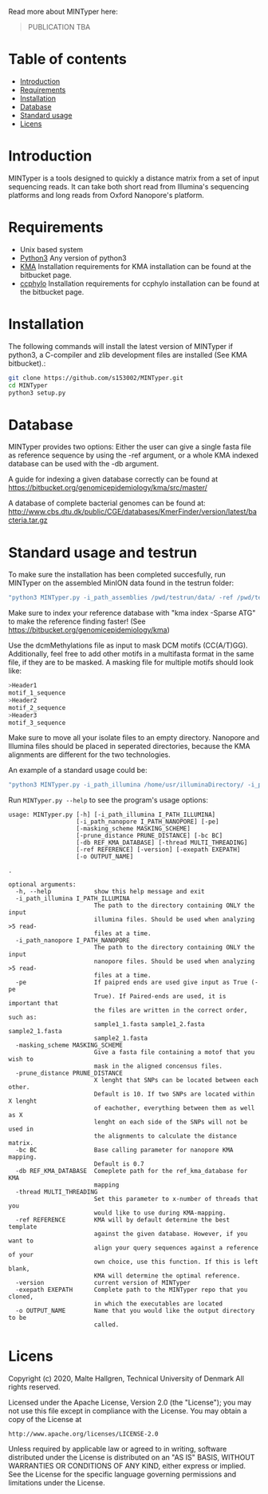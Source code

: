 Read more about MINTyper here:
> PUBLICATION TBA

# Table of contents

* [Introduction](#introduction)
* [Requirements](#requirements)
* [Installation](#installation)
* [Database](#database)
* [Standard usage](#standard-options)
* [Licens](#licens)
    
# Introduction
MINTyper is a tools designed to quickly a distance matrix from a set of input sequencing reads. It can take both short read from Illumina's sequencing platforms and long reads from Oxford Nanopore's platform. 

# Requirements

* Unix based system
* [Python3](https://www.python.org/) Any version of python3
* [KMA](https://bitbucket.org/genomicepidemiology/kma) Installation requirements for KMA installation can be found at the bitbucket page.
* [ccphylo](https://bitbucket.org/genomicepidemiology/ccphylo/src/master/) Installation requirements for ccphylo installation can be found at the bitbucket page.


# Installation
The following commands will install the latest version of MINTyper if python3, a C-compiler and zlib development files are installed (See KMA bitbucket).:

```bash
git clone https://github.com/s153002/MINTyper.git
cd MINTyper
python3 setup.py
```


# Database

MINTyper provides two options: Either the user can give a single fasta file as reference sequence by using the -ref argument, or a whole KMA indexed database can be used with the -db argument.

A guide for indexing a given database correctly can be found at https://bitbucket.org/genomicepidemiology/kma/src/master/

A database of complete bacterial genomes can be found at: http://www.cbs.dtu.dk/public/CGE/databases/KmerFinder/version/latest/bacteria.tar.gz 

# Standard usage and testrun

To make sure the installation has been completed succesfully, run MINTyper on the assembled MinION data found in the testrun folder:
```bash
"python3 MINTyper.py -i_path_assemblies /pwd/testrun/data/ -ref /pwd/testrun/template_sequence -o output"
```



Make sure to index your reference database with "kma index -Sparse ATG" to make the reference finding faster! (See https://bitbucket.org/genomicepidemiology/kma)

Use the dcmMethylations file as input to mask DCM motifs (CC(A/T)GG). Additionally, feel free to add other motifs in a multifasta format in the same file, if they are to be masked. A masking file for multiple motifs should look like:
```bash
>Header1
motif_1_sequence
>Header2
motif_2_sequence
>Header3
motif_3_sequence
```
Make sure to move all your isolate files to an empty directory. Nanopore and Illumina files should be placed in seperated directories, because the KMA alignments are different for the two technologies.

An example  of a standard usage could be:
```bash
"python3 MINTyper.py -i_path_illumina /home/usr/illuminaDirectory/ -i_path_nanopore /home/usr/NanoporeDirectory/ -masking_scheme /home/usr/currentDir/dcmFile -prune_distance 5 -db /home/user/databases/Bacteria.ATG -thread 6 -o output"
```

Run `MINTyper.py --help` to see the program's usage options:

```
usage: MINTyper.py [-h] [-i_path_illumina I_PATH_ILLUMINA]
                   [-i_path_nanopore I_PATH_NANOPORE] [-pe]
                   [-masking_scheme MASKING_SCHEME]
                   [-prune_distance PRUNE_DISTANCE] [-bc BC]
                   [-db REF_KMA_DATABASE] [-thread MULTI_THREADING]
                   [-ref REFERENCE] [-version] [-exepath EXEPATH]
                   [-o OUTPUT_NAME]

.

optional arguments:
  -h, --help            show this help message and exit
  -i_path_illumina I_PATH_ILLUMINA
                        The path to the directory containing ONLY the input
                        illumina files. Should be used when analyzing >5 read-
                        files at a time.
  -i_path_nanopore I_PATH_NANOPORE
                        The path to the directory containing ONLY the input
                        nanopore files. Should be used when analyzing >5 read-
                        files at a time.
  -pe                   If paipred ends are used give input as True (-pe
                        True). If Paired-ends are used, it is important that
                        the files are written in the correct order, such as:
                        sample1_1.fasta sample1_2.fasta sample2_1.fasta
                        sample2_1.fasta
  -masking_scheme MASKING_SCHEME
                        Give a fasta file containing a motof that you wish to
                        mask in the aligned concensus files.
  -prune_distance PRUNE_DISTANCE
                        X lenght that SNPs can be located between each other.
                        Default is 10. If two SNPs are located within X lenght
                        of eachother, everything between them as well as X
                        lenght on each side of the SNPs will not be used in
                        the alignments to calculate the distance matrix.
  -bc BC                Base calling parameter for nanopore KMA mapping.
                        Default is 0.7
  -db REF_KMA_DATABASE  Comeplete path for the ref_kma_database for KMA
                        mapping
  -thread MULTI_THREADING
                        Set this parameter to x-number of threads that you
                        would like to use during KMA-mapping.
  -ref REFERENCE        KMA will by default determine the best template
                        against the given database. However, if you want to
                        align your query sequences against a reference of your
                        own choice, use this function. If this is left blank,
                        KMA will determine the optimal reference.
  -version              current version of MINTyper
  -exepath EXEPATH      Complete path to the MINTyper repo that you cloned,
                        in which the executables are located
  -o OUTPUT_NAME        Name that you would like the output directory to be
                        called.
```
# Licens
Copyright (c) 2020, Malte Hallgren, Technical University of Denmark All rights reserved.

Licensed under the Apache License, Version 2.0 (the "License"); you may not use this file except in compliance with the License. You may obtain a copy of the License at
```
http://www.apache.org/licenses/LICENSE-2.0
```
Unless required by applicable law or agreed to in writing, software distributed under the License is distributed on an "AS IS" BASIS, WITHOUT WARRANTIES OR CONDITIONS OF ANY KIND, either express or implied. See the License for the specific language governing permissions and limitations under the License.